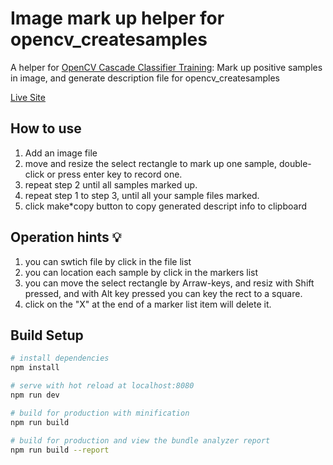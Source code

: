 # Image mark up helper for opencv_createsamples
 A helper for [OpenCV Cascade Classifier Training](https://docs.opencv.org/3.3.1/dc/d88/tutorial_traincascade.html): Mark up positive samples in image, and generate description file for opencv_createsamples

[Live Site](https://fauny.github.io/image-samples-picker/)
 ## How to use 
 1. Add an image file
 1. move and resize the select rectangle to mark up one sample, double-click or press enter key to record one.
 1. repeat step 2 until all samples marked up.
 1. repeat step 1 to step 3, until all your sample files marked.
 1. click make*copy button to copy generated descript info to clipboard
 ## Operation hints 💡
 1. you can swtich file by click in the file list
 2. you can location each sample by click in the markers list
 3. you can move the select rectangle by Arraw-keys, and resiz with Shift pressed, and with Alt key pressed you can key the rect to a square.
 4. click on the "X" at the end of a marker list item will delete it.


## Build Setup

``` bash
# install dependencies
npm install

# serve with hot reload at localhost:8080
npm run dev

# build for production with minification
npm run build

# build for production and view the bundle analyzer report
npm run build --report
```

